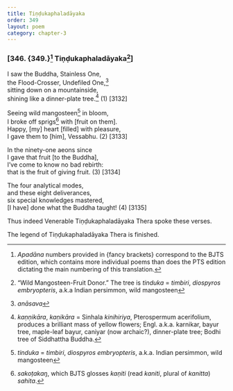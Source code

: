 ```yaml
---
title: Tiṇḍukaphaladāyaka
order: 349
layout: poem
category: chapter-3
---
```


### \[346. {349.}[^1] Tiṇḍukaphaladāyaka[^2]\]

I saw the Buddha, Stainless One,  
the Flood-Crosser, Undefiled One,[^3]  
sitting down on a mountainside,  
shining like a dinner-plate tree.[^4] (1) \[3132\]

Seeing wild mangosteen[^5] in bloom,  
I broke off sprigs[^6] with \[fruit on them\].  
Happy, \[my\] heart \[filled\] with pleasure,  
I gave them to \[him\], Vessabhu. (2) \[3133\]

In the ninety-one aeons since  
I gave that fruit \[to the Buddha\],  
I’ve come to know no bad rebirth:  
that is the fruit of giving fruit. (3) \[3134\]

The four analytical modes,  
and these eight deliverances,  
six special knowledges mastered,  
\[I have\] done what the Buddha taught! (4) \[3135\]

Thus indeed Venerable Tiṇḍukaphaladāyaka Thera spoke these verses.

The legend of Tiṇḍukaphaladāyaka Thera is finished.

[^1]: *Apadāna* numbers provided in {fancy brackets} correspond to the BJTS edition, which contains more individual poems than does the PTS edition dictating the main numbering of this translation.

[^2]: “Wild Mangosteen-Fruit Donor.” The tree is *tinduka* = *timbiri*, *diospyros embryopteris*, a.k.a Indian persimmon, wild mangosteen

[^3]: *anāsava*

[^4]: *kaṇṇikāra*, *kaṇikāra* = Sinhala *kinihiriya*, Pterospermum acerifolium, produces a brilliant mass of yellow flowers; Engl. a.k.a. karnikar, bayur tree, maple-leaf bayur, caniyar (now archaic?), dinner-plate tree; Bodhi tree of Siddhattha Buddha.

[^5]: *tinduka* = *timbiri*, *diospyros embryopteris*, a.k.a. Indian persimmon, wild mangosteen

[^6]: *sakoṭakaŋ*, which BJTS glosses *kaṇiti* (read *kaniti*, plural of *kanitta*) *sahita*.
